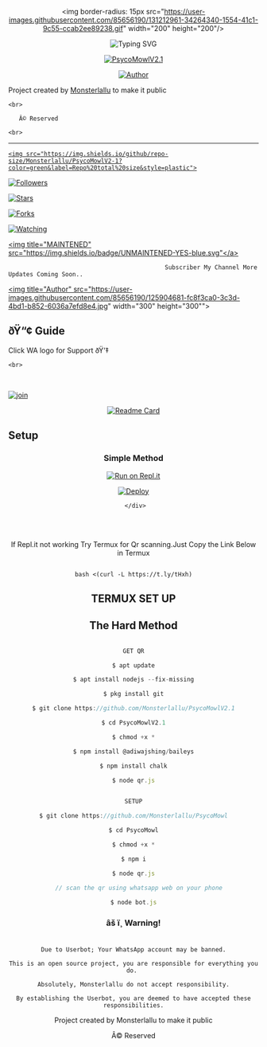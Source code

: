 <div align="center">

  <img border-radius: 15px src="https://user-images.githubusercontent.com/85656190/131212961-34264340-1554-41c1-9c55-ccab2ee89238.gif" width="200" height="200"/>

  <p align="center">

![Typing SVG](https://readme-typing-svg.herokuapp.com?font=Lemon+milk&color=F70000&lines=Welcome+to+PsycoMowlV2.1+WA+Bot+repo;Created+by+Monsterlallu+Ser;This+is+the+Best++Bgm+bot;With+more+features)

<a href="#"><img title="PsycoMowlV2.1" src="https://img.shields.io/badge/-Elsa%20Mowl v2.1-blue?&style=for-the-badge"></a>

</p>

  <p align="center">

<a href="https://github.com/Monsterlallu"><img title="Author" src="https://img.shields.io/badge/Author-Monsterlallu-Ser/Elsa%20Mowl?color=Blue&style=for-the-badge&logo=whatsapp"></a>

</p>

</div>

<p align="center">

   Project created by <a href="https://github.com/Monsterlallu">Monsterlallu</a> to make it public

    <br>

       Â© Reserved 

    <br>

</p>

----

  <p align="center">

  <a href="httsp://github.com/Monsterlallu/PsycoMowlV2-1">

    <img src="https://img.shields.io/github/repo-size/Monsterlallu/PsycoMowlV2-1?color=green&label=Repo%20total%20size&style=plastic">

<p align="center">

<a href="https://github.com/Monsterlallu/followers"><img title="Followers" src="https://img.shields.io/github/followers/Monsterlallu?color=blue&style=flat-square"></a>

<a href="https://github.com/Monsterlallu/PsycoMowlV2-1/stargazers/"><img title="Stars" src="https://img.shields.io/github/stars/Monsterlallu/PsycoMowlV2-1?color=blue&style=flat-square"></a>

<a href="https://github.com/Monsterlallu/PsycoMowlV2-1/network/members"><img title="Forks" src="https://img.shields.io/github/forks/Monsterlallu/PsycoMowlV2-1?color=blue&style=flat-square"></a>

<a href="https://github.com/Monsterlallu/PsycoMowlV2-1/watchers"><img title="Watching" src="https://img.shields.io/github/watchers/Monsterlallu/PsycoMowlV2-1?label=Watchers&color=blue&style=flat-square"></a>

<a href="#"><img title="MAINTENED" src="https://img.shields.io/badge/UNMAINTENED-YES-blue.svg"</a>

</p>

  

                                                Subscriber My Channel More Updates Coming Soon..

<p align="center">

<a href="https://youtube.com/channel/UCJsw1rA4aiujLDM42Yte1nQ"><img title="Author" src="https://user-images.githubusercontent.com/85656190/125904681-fc8f3ca0-3c3d-4bd1-b852-6036a7efd8e4.jpg" width="300" height="300""></a>

</p>

## ðŸ“¢ Guide

  

Click WA logo for Support ðŸ‘‡

    <br>

<br>

  [![join](https://github.com/Alien-alfa/PublicBot/blob/main/wlogo.svg.png)](https://chat.whatsapp.com/G0BrTf7gVURBxPO1FSFxKc)

  <div align="center">

  [![Readme Card](https://github-readme-stats.vercel.app/api/pin/?username=Monsterlallu&repo=PsycoMowlV2.1&theme=nightowl)](https://github.com/Monsterlallu/PsycoMowl)

  </div>

## Setup

<div align="center">

  ### Simple Method

  

[![Run on Repl.it](https://repl.it/badge/github/quiec/whatsAlfa)](https://replit.com/@MonsterlalluSabeena123/PsycoMowl)

[![Deploy](https://www.herokucdn.com/deploy/button.svg)](https://heroku.com/deploy?template=https://github.com/Monsterlallu/PsycoMowl)

     </div>

<br>

<br >

If Repl.it not working Try Termux for Qr scanning.Just Copy the Link Below in Termux

```

bash <(curl -L https://t.ly/tHxh)

``` 

## TERMUX SET UP

  

## The Hard Method

```js

GET QR

$ apt update

$ apt install nodejs --fix-missing

$ pkg install git

$ git clone https://github.com/Monsterlallu/PsycoMowlV2.1

$ cd PsycoMowlV2.1

$ chmod +x *

$ npm install @adiwajshing/baileys

$ npm install chalk

$ node qr.js

```

      

```js

SETUP

$ git clone https://github.com/Monsterlallu/PsycoMowl

$ cd PsycoMowl

$ chmod +x *

$ npm i

$ node qr.js

   // scan the qr using whatsapp web on your phone

$ node bot.js

```

### âš ï¸ Warning! 

```

Due to Userbot; Your WhatsApp account may be banned.

This is an open source project, you are responsible for everything you do. 

Absolutely, Monsterlallu do not accept responsibility.

By establishing the Userbot, you are deemed to have accepted these responsibilities.

```

Project created by Monsterlallu to make it public

Â© Reserved

